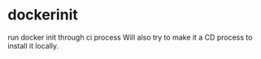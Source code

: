# dockerinit
run docker init through ci  process Will also try to make it a CD process to install it locally.
